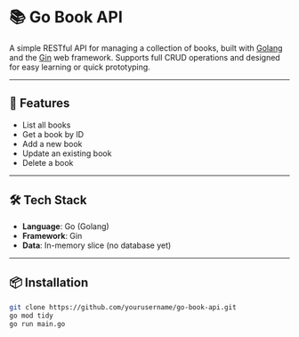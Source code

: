 # 📚 Go Book API

A simple RESTful API for managing a collection of books, built with [Golang](https://golang.org) and the [Gin](https://github.com/gin-gonic/gin) web framework. Supports full CRUD operations and designed for easy learning or quick prototyping.

---

## 🚀 Features

- List all books
- Get a book by ID
- Add a new book
- Update an existing book
- Delete a book

---

## 🛠️ Tech Stack

- **Language**: Go (Golang)
- **Framework**: Gin
- **Data**: In-memory slice (no database yet)

---

## 📦 Installation

```bash
git clone https://github.com/yourusername/go-book-api.git
go mod tidy
go run main.go
